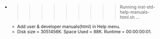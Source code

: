 * >>>>>>>>> Running inst-std-help-manuals-html.sh ...
  * Add user & developer manuals(html) in Help menu.
  * Disk size = 3051456K. Space Used = 88K. Runtime = 00:00:00:01.
